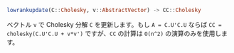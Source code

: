 ```julia
lowrankupdate(C::Cholesky, v::AbstractVector) -> CC::Cholesky
```

ベクトル `v` で Cholesky 分解 `C` を更新します。もし `A = C.U'C.U` ならば `CC = cholesky(C.U'C.U + v*v')` ですが、`CC` の計算は `O(n^2)` の演算のみを使用します。
